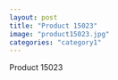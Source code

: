 ```yaml
---
layout: post
title: "Product 15023"
image: "product15023.jpg"
categories: "category1"
---
```

Product 15023

